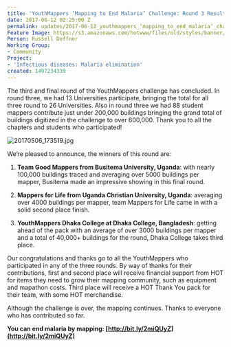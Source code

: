 ```yaml
---
title: 'YouthMappers ‘Mapping to End Malaria’ Challenge: Round 3 Results'
date: 2017-06-12 02:25:00 Z
permalink: updates/2017-06-12_youthmappers_‘mapping_to_end_malaria’_challenge_round_3_results
Feature Image: https://s3.amazonaws.com/hotwww/files/old/styles/banner/public/20170506_173519.jpg
Person: Russell Deffner
Working Group:
- Community
Project:
- 'Infectious diseases: Malaria elimination'
created: 1497234339
---
```


The third and final round of the YouthMappers challenge has concluded. In round three, we had 13 Universities participate, bringing the total for all three round to 26 Universities. Also in round three we had 88 student mappers contribute just under 200,000 buildings bringing the grand total of buildings digitized in the challenge to over 600,000. Thank you to all the chapters and students who participated!

![20170506_173519.jpg](/uploads/20170506_173519.jpg)

We’re pleased to announce, the winners of this round are:

1. **Team Good Mappers from Busitema University, Uganda**: with nearly 100,000 buildings traced and averaging over 5000 buildings per mapper, Busitema made an impressive showing in this final round.

2. **Mappers for Life from Uganda Christian University, Uganda**: averaging over 4000 buildings per mapper, team Mappers for Life came in with a solid second place finish.

3. **YouthMappers Dhaka College at Dhaka College, Bangladesh**: getting ahead of the pack with an average of over 3000 buildings per mapper and a total of 40,000\+ buildings for the round, Dhaka College takes third place.

Our congratulations and thanks go to all the YouthMappers who participated in any of the three rounds. By way of thanks for their contributions, first and second place will receive financial support from HOT for items they need to grow their mapping community, such as equipment and mapathon costs. Third place will receive a HOT Thank You pack for their team, with some HOT merchandise.

Although the challenge is over, the mapping continues. Thanks to everyone who has contributed so far.

**You can end malaria by mapping: [http://bit.ly/2miQUyZ](http://bit.ly/2miQUyZ)**